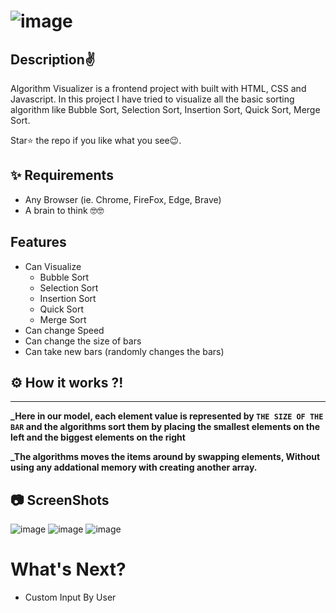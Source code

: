 # ![image](https://user-images.githubusercontent.com/61980545/206457893-c340fbd8-e7c0-4d45-9d4c-6949f05c4128.png)
  


## Description✌️
Algorithm Visualizer is a frontend project with built with HTML, CSS and Javascript.
In this project I have tried to visualize all the basic sorting algorithm like Bubble Sort, Selection Sort, Insertion Sort, Quick Sort, Merge Sort.

Star⭐ the repo if you like what you see😉.

## ✨ Requirements

* Any Browser (ie. Chrome, FireFox, Edge, Brave)
* A brain to think 🤓🤓

## Features

* Can Visualize 
  * Bubble Sort
  * Selection Sort
  * Insertion Sort
  * Quick Sort
  * Merge Sort
* Can change Speed
* Can change the size of bars
* Can take new bars (randomly changes the bars)

## ⚙ How it works ?!
-------------------
**_Here in our model, each element value is represented by ```THE SIZE OF THE BAR``` and the algorithms sort them by placing the smallest elements on the left and the biggest elements on the right**

**_The algorithms moves the items around by swapping elements, Without using any addational memory with creating another array.**

## 📷 ScreenShots
![image](https://user-images.githubusercontent.com/61980545/206458832-f1da6c7d-8d5c-44ff-a8cd-5558794bea56.png)
![image](https://user-images.githubusercontent.com/61980545/206459348-51928461-e1bc-49a4-ab80-f3541aa691d0.png)
![image](https://user-images.githubusercontent.com/61980545/206459591-b84e6acb-df04-4bf7-bf40-bc1cad824a60.png)

# What's Next?
- Custom Input By User 

